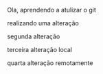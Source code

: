 Ola, aprendendo a atulizar o git

realizando uma alteração

segunda alteração

terceira alteração local

quarta alteração remotamente
